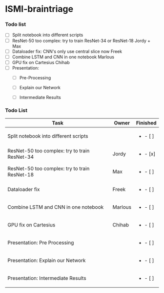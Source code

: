 # ISMI-braintriage

### Todo list
-  [ ] Split notebook into different scripts
-  [ ] ResNet-50 too complex: try to train ResNet-34 or ResNet-18       Jordy + Max
-  [ ] Dataloader fix: CNN's only use central slice now     Freek
-  [ ] Combine LSTM and CNN in one notebook     Marlous
-  [ ] GPU fix on Cartesius     Chihab
-  [ ] Presentation:
    - [ ] Pre-Processing
    - [ ] Explain our Network
    - [ ] Intermediate Results


### Todo List
| Task           | Owner  | Finished | 
|----------------|---------------|---------------|
| Split notebook into different scripts   |  | <ul><li>- [ ] </li></ul>
| ResNet-50 too complex: try to train ResNet-34| Jordy| <ul><li>- [x] </li></ul>
| ResNet-50 too complex: try to train ResNet-18| Max | <ul><li>- [ ] </li></ul>
| Dataloader fix| Freek | <ul><li>- [ ] </li></ul>
| Combine LSTM and CNN in one notebook | Marlous | <ul><li>- [ ] </li></ul>
| GPU fix on Cartesius| Chihab | <ul><li>- [ ] </li></ul>
| Presentation: Pre Processing | | <ul><li>- [ ] </li></ul>
| Presentation: Explain our Network | | <ul><li>- [ ] </li></ul>
| Presentation: Intermediate Results| | <ul><li>- [ ] </li></ul>
